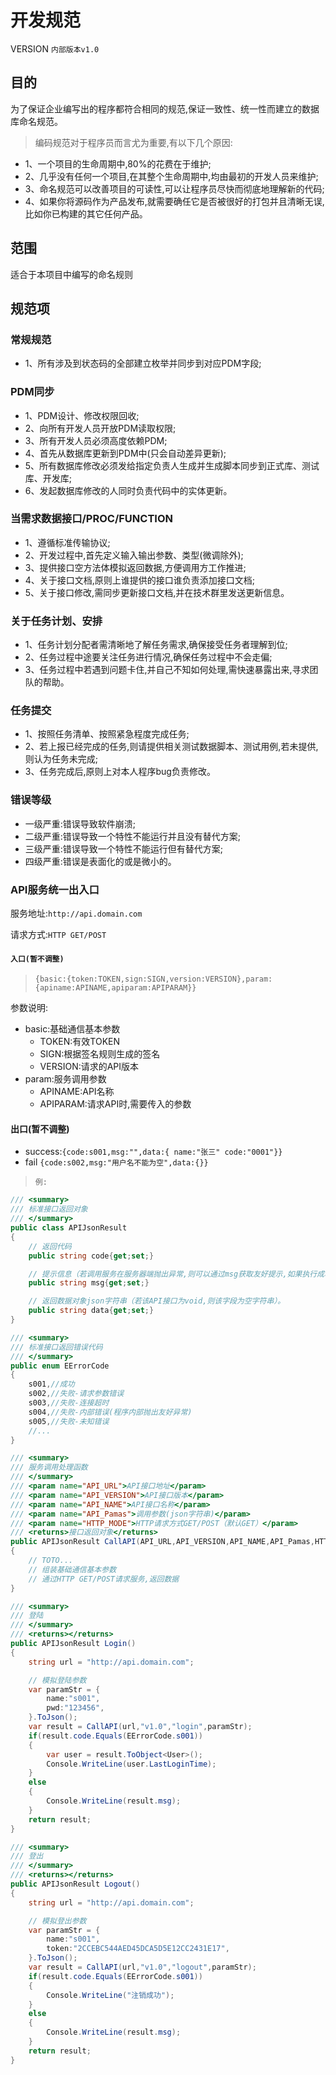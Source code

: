 ﻿# 开发规范

VERSION `内部版本v1.0`

## 目的

为了保证企业编写出的程序都符合相同的规范,保证一致性、统一性而建立的数据库命名规范。

> 编码规范对于程序员而言尤为重要,有以下几个原因:

- 1、一个项目的生命周期中,80%的花费在于维护;
- 2、几乎没有任何一个项目,在其整个生命周期中,均由最初的开发人员来维护;
- 3、命名规范可以改善项目的可读性,可以让程序员尽快而彻底地理解新的代码;
- 4、如果你将源码作为产品发布,就需要确任它是否被很好的打包并且清晰无误,比如你已构建的其它任何产品。

## 范围

适合于本项目中编写的命名规则

## 规范项

### 常规规范

- 1、所有涉及到状态码的全部建立枚举并同步到对应PDM字段;

### PDM同步

- 1、PDM设计、修改权限回收;
- 2、向所有开发人员开放PDM读取权限;
- 3、所有开发人员必须高度依赖PDM;
- 4、首先从数据库更新到PDM中(只会自动差异更新);
- 5、所有数据库修改必须发给指定负责人生成并生成脚本同步到正式库、测试库、开发库;
- 6、发起数据库修改的人同时负责代码中的实体更新。

### 当需求数据接口/PROC/FUNCTION

- 1、遵循标准传输协议;
- 2、开发过程中,首先定义输入输出参数、类型(微调除外);
- 3、提供接口空方法体模拟返回数据,方便调用方工作推进;
- 4、关于接口文档,原则上谁提供的接口谁负责添加接口文档;
- 5、关于接口修改,需同步更新接口文档,并在技术群里发送更新信息。

### 关于任务计划、安排

- 1、任务计划分配者需清晰地了解任务需求,确保接受任务者理解到位;
- 2、任务过程中途要关注任务进行情况,确保任务过程中不会走偏;
- 3、任务过程中若遇到问题卡住,并自己不知如何处理,需快速暴露出来,寻求团队的帮助。

### 任务提交

- 1、按照任务清单、按照紧急程度完成任务;
- 2、若上报已经完成的任务,则请提供相关测试数据脚本、测试用例,若未提供,则认为任务未完成;
- 3、任务完成后,原则上对本人程序bug负责修改。

### 错误等级

- 一级严重:错误导致软件崩溃;
- 二级严重:错误导致一个特性不能运行并且没有替代方案;
- 三级严重:错误导致一个特性不能运行但有替代方案;
- 四级严重:错误是表面化的或是微小的。

### API服务统一出入口

服务地址:`http://api.domain.com`

请求方式:`HTTP GET/POST`

#### `入口(暂不调整)`

> `{basic:{token:TOKEN,sign:SIGN,version:VERSION},param:{apiname:APINAME,apiparam:APIPARAM}}`

参数说明:

- basic:基础通信基本参数
  - TOKEN:有效TOKEN
  - SIGN:根据签名规则生成的签名
  - VERSION:请求的API版本
- param:服务调用参数
  - APINAME:API名称
  - APIPARAM:请求API时,需要传入的参数

#### 出口(暂不调整)

- success:`{code:s001,msg:"",data:{ name:"张三" code:"0001"}}`
- fail `{code:s002,msg:"用户名不能为空",data:{}}`

> `例:`

```csharp
/// <summary>
/// 标准接口返回对象
/// </summary>
public class APIJsonResult
{
    // 返回代码
    public string code{get;set;}

    // 提示信息（若调用服务在服务器端抛出异常,则可以通过msg获取友好提示,如果执行成功则改字段为空字符串）。
    public string msg{get;set;}

    // 返回数据对象json字符串（若该API接口为void,则该字段为空字符串）。
    public string data{get;set;}
}

/// <summary>
/// 标准接口返回错误代码
/// </summary>
public enum EErrorCode
{
    s001,//成功
    s002,//失败-请求参数错误
    s003,//失败-连接超时
    s004,//失败-内部错误(程序内部抛出友好异常)
    s005,//失败-未知错误
    //...
}

/// <summary>
/// 服务调用处理函数
/// </summary>
/// <param name="API_URL">API接口地址</param>
/// <param name="API_VERSION">API接口版本</param>
/// <param name="API_NAME">API接口名称</param>
/// <param name="API_Pamas">调用参数(json字符串)</param>
/// <param name="HTTP_MODE">HTTP请求方式GET/POST（默认GET）</param>
/// <returns>接口返回对象</returns>
public APIJsonResult CallAPI(API_URL,API_VERSION,API_NAME,API_Pamas,HTTP_MODE=HTTP.GET)
{
    // TOTO...
    // 组装基础通信基本参数
    // 通过HTTP GET/POST请求服务,返回数据
}

/// <summary>
/// 登陆
/// </summary>
/// <returns></returns>
public APIJsonResult Login()
{
    string url = "http://api.domain.com";

    // 模拟登陆参数
    var paramStr = {
        name:"s001",
        pwd:"123456",
    }.ToJson();
    var result = CallAPI(url,"v1.0","login",paramStr);
    if(result.code.Equals(EErrorCode.s001))
    {
        var user = result.ToObject<User>();
        Console.WriteLine(user.LastLoginTime);
    }
    else
    {
        Console.WriteLine(result.msg);
    }
    return result;
}

/// <summary>
/// 登出
/// </summary>
/// <returns></returns>
public APIJsonResult Logout()
{
    string url = "http://api.domain.com";

    // 模拟登出参数
    var paramStr = {
        name:"s001",
        token:"2CCEBC544AED45DCA5D5E12CC2431E17",
    }.ToJson();
    var result = CallAPI(url,"v1.0","logout",paramStr);
    if(result.code.Equals(EErrorCode.s001))
    {
        Console.WriteLine("注销成功");
    }
    else
    {
        Console.WriteLine(result.msg);
    }
    return result;
}
```
